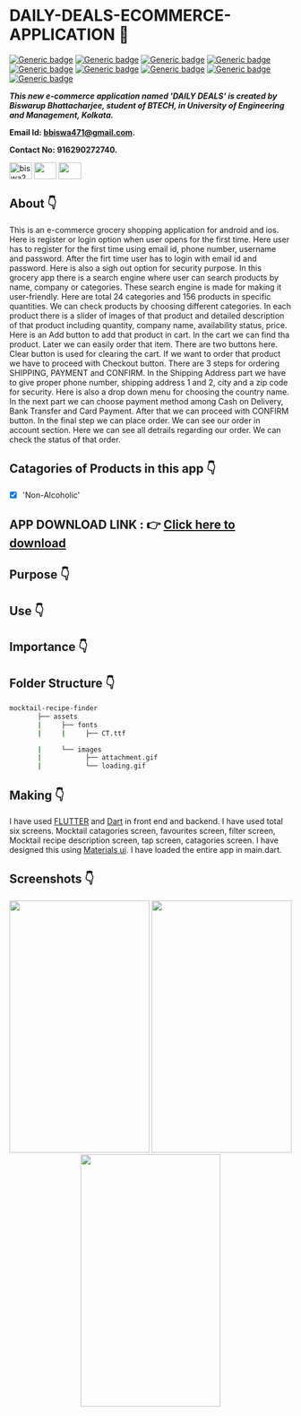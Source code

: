 # DAILY-DEALS-ECOMMERCE-APPLICATION :star_struck: 

[![Generic badge](https://img.shields.io/badge/advance-Flutter-red)](https://shields.io/) [![Generic badge](https://img.shields.io/badge/advance-Dart-green)](https://shields.io/) [![Generic badge](https://img.shields.io/badge/Dart-Math-yellow)](https://shields.io/) [![Generic badge](https://img.shields.io/badge/android-ios-yellowgreen)](https://shields.io/) [![Generic badge](https://img.shields.io/badge/Material-UI-blue)](https://shields.io/) [![Generic badge](https://img.shields.io/badge/custom-widgets-orange)](https://shields.io/) [![Generic badge](https://img.shields.io/badge/sdk-%22%3E%3D2.7.0%20%3C3.0.0%22-purple)](https://shields.io/) [![Generic badge](https://img.shields.io/badge/cupertino__icons-%5E0.1.3-maroon)](https://shields.io/) [![Generic badge](https://img.shields.io/badge/splashscreen-%5E1.2.0-blueviolet)](https://shields.io/)

***This new e-commerce application named 'DAILY DEALS' is created by Biswarup Bhattacharjee, student of BTECH, in University of Engineering and Management, Kolkata.***

**Email Id: bbiswa471@gmail.com.** 

**Contact No: 916290272740.** 

<p align="left">
<a href="https://www.facebook.com/profile.php?id=100070395300810" target="blank"><img align="center" src="https://cdn.jsdelivr.net/npm/simple-icons@3.0.1/icons/facebook.svg" alt="biswa2210" height="30" width="40" /></a>
<a href="https://instagram.com/biswarup2210" target="blank"><img align="center" src="https://cdn.jsdelivr.net/npm/simple-icons@3.0.1/icons/instagram.svg" alt="" height="30" width="40" /></a>
<a href="https://github.com/biswa2210/biswa2210" target="blank"><img align="center" src="https://cdn.jsdelivr.net/npm/simple-icons@3.0.1/icons/github.svg" alt="" height="30" width="40" /></a>
</p>

## About :point_down: 

<div align="justified">
       
This is an e-commerce grocery shopping application for android and ios. Here is register or login option when user opens for the first time. Here user has to register for the first time using email id, phone number, username and password. After the firt time user has to login with email id and password. Here is also a sigh out option for security purpose. In this grocery app there is a search engine where user can search products by name, company or categories. These search engine is made for making it user-friendly. Here are total 24 categories and 156 products in specific quantities. We can check products by choosing different categories. In each product there is a slider of images of that product and detailed description of that product including quantity, company name, availability status, price. Here is an Add button to add that product in cart. In the cart we can find tha product. Later we can easily order that item. There are two buttons here. Clear button is used for clearing the cart. If we want to order that product we have to proceed with Checkout button. There are 3 steps for ordering SHIPPING, PAYMENT and CONFIRM. In the Shipping Address part we have to give proper phone number, shipping address 1 and 2, city and a zip code for security. Here is also a drop down menu for choosing the country name. In the next part we can choose payment method among Cash on Delivery, Bank Transfer and Card Payment. After that we can proceed with CONFIRM button. In the final step we can place order. We can see our order in account section. Here we can see all detrails regarding our order. We can check the status of that order. 
       
</div>

## Catagories of Products in this app :point_down:

 - [x] 'Non-Alcoholic'

 

       
## APP DOWNLOAD LINK : :point_right: <a href="https://drive.google.com/file/d/1O581pW6KX2VRc57nARgiddNmK7ykywtB/view" download>Click here to download</a>

## Purpose :point_down:

<div align="justified">
       

</div>

## Use :point_down:

<div align="justified">
       

</div>      
       
## Importance :point_down:

<div align="justified">

</div>

## Folder Structure :point_down:
```bash
mocktail-recipe-finder
       ├── assets
       |     ├── fonts
       |     |     ├── CT.ttf

       |     └── images
       |           ├── attachment.gif
       |           └── loading.gif

 ```                      

## Making :point_down:

<div align="justified">

I have used [FLUTTER](https://flutter.dev/?gclid=Cj0KCQjw38-DBhDpARIsADJ3kjliHdMH2hA97bBGqJtW5ORUUksCxpZ8cnrSWaH__HevGftAmP8AmvIaAhNlEALw_wcB&gclsrc=aw.ds) and [Dart](https://dart.dev/) in front end and backend. I have used total six screens. Mocktail catagories screen, favourites screen, filter screen, Mocktail recipe description screen, tap screen, catagories screen. I have designed this using [Materials ui](https://material-ui.com/). I have loaded the entire app in main.dart.
  
</div>

## Screenshots :point_down: 

<div align="center">
<a href="pics/m17.jpeg"><img src="pics/m17.jpeg" width="250" height= "450"></a> <a href="pics/m1.jpeg"><img src="pics/m1.jpeg" width="250" height= "450"></a> <a href="pics/m2.jpeg"><img src="pics/m2.jpeg" width="250" height= "450"></a>
     
</div>


